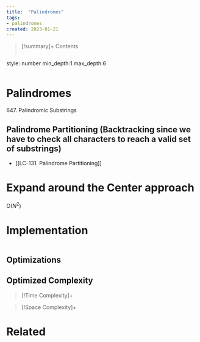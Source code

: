 ```yaml
---
title:  "Palindromes"
tags:
- palindromes
created: 2023-01-21
---
```


>[!summary]+ Contents
>```toc
style: number
min_depth:1
max_depth:6 
>```


# Palindromes

647. Palindromic Substrings

## Palindrome Partitioning (Backtracking since we have to check all characters to reach a valid set of substrings)
- [[LC-131. Palindrome Partitioning]]

# Expand around the Center approach
O($N^2$)

# Implementation

```python

```

## Optimizations

## Optimized Complexity

>[!Time Complexity]+

>[!Space Complexity]+



# Related
